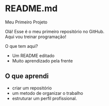 # README.md
Meu Primeiro Projeto

Olá! Esse é o meu primeiro repositório no GitHub.  
Aqui vou treinar programação! 

 O que tem aqui?
- Um README editado
- Muito aprendizado pela frente

## O que aprendi
 - criar um repositório
 - um metodo de organizar o trabalho
 - estruturar um perfil profissional.
